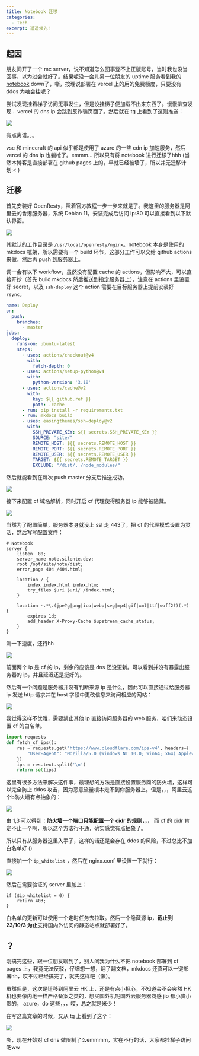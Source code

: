 ```yaml
---
title: Notebook 迁移
categories:
  - Tech
excerpt: 遥遥领先！
---
```


## 起因

朋友间开了一个 mc server，说不知道怎么回事登不上正版账号，当时我也没当回事，以为过会就好了。结果呢没一会儿另一位朋友的 uptime 服务看到我的 [notebook](https://note.silente.dev) down了，嘶，按理说部署在 vercel 上的用的免费额度，只要没有 ddos 为啥会挂呢？

尝试发现挂着梯子访问无事发生，但是没挂梯子便加载不出来东西了。慢慢排查发现... vercel 的 dns ip 会跳到反诈骗页面了。然后就在 tg 上看到了这则推送：

![](https://cdn.silente.top/img/202310022349210.png)

有点离谱。。。

vsc 和 minecraft 的 api 似乎都是使用了 azure 的一些 cdn ip 加速服务，然后 vercel 的 dns ip 也躺枪了。emmm... 所以只有将 notebook 进行迁移了hhh (当然本博客是直接部署在 github pages 上的，早就已经被墙了，所以并无迁移计划:< )

## 迁移

首先安装好 OpenResty，照着官方教程一步一步来就是了。我这里的服务器是阿里云的香港服务器，系统 Debian 11。安装完成后访问 ip:80 可以直接看到以下默认界面。

![](https://cdn.silente.top/img/202310030004365.png)

其默认的工作目录是 `/usr/local/openresty/nginx`。notebook 本身是使用的 mkdocs 框架，所以需要有一个 build 环节，这部分工作可以交给 github actions 来做，然后再 push 到服务器上。

调一会有以下 workflow，虽然没有配置 cache 的 actions，但影响不大，可以直接开抄（首先 build mkdocs 然后推送到指定服务器上），注意在 actions 里设置好 secret，以及 `ssh-deploy` 这个 action 需要在目标服务器上提前安装好 `rsync`。

```yml
name: Deploy
on:
  push:
    branches:
      - master
jobs:
  deploy:
    runs-on: ubuntu-latest
    steps:
      - uses: actions/checkout@v4
        with:
          fetch-depth: 0
      - uses: actions/setup-python@v4
        with:
          python-version: '3.10'
      - uses: actions/cache@v2
        with:
          key: ${{ github.ref }}
          path: .cache
      - run: pip install -r requirements.txt
      - run: mkdocs build
      - uses: easingthemes/ssh-deploy@v2
        with:
          SSH_PRIVATE_KEY: ${{ secrets.SSH_PRIVATE_KEY }}
          SOURCE: "site/"
          REMOTE_HOST: ${{ secrets.REMOTE_HOST }}
          REMOTE_PORT: ${{ secrets.REMOTE_PORT }}
          REMOTE_USER: ${{ secrets.REMOTE_USER }}
          TARGET: ${{ secrets.REMOTE_TARGET }}
          EXCLUDE: "/dist/, /node_modules/"
```

然后就能看到在每次 push master 分支后推送成功。

![](https://cdn.silente.top/img/202310030012139.png)

接下来配置 cf 域名解析，同时开启 cf 代理使得服务器 ip 能够被隐藏。

![](https://cdn.silente.top/img/202310030014941.png)

当然为了配置简单，服务器本身就没上 ssl 走 443了，把 cf 的代理模式设置为灵活，然后写写配置文件：

```nginx
# Notebook
server {
    listen  80;
    server_name note.silente.dev;
    root /opt/site/note/dist;
    error_page 404 /404.html;

    location / {
        index index.html index.htm;
        try_files $uri $uri/ /index.html;
    }

    location ~.*\.(jpe?g|png|ico|webp|svg|mp4|gif|xml|ttf|woff2?)(.*) {
        expires 1d;
        add_header X-Proxy-Cache $upstream_cache_status;
    }
}
```

测一下速度，还行hh

![](https://cdn.silente.top/img/202310030016058.png)

前面两个 ip 是 cf 的 ip，剩余的应该是 dns 还没更新。可以看到并没有暴露出服务器的 ip，并且延迟还是挺好的。

然后有一个问题是服务器并没有判断来源 ip 是什么，因此可以直接通过给服务器 ip 发送 http 请求并在 host 字段中更改信息来访问相应的网站：

![](https://cdn.silente.top/img/202310030017072.png)

我觉得这样不优雅，需要禁止其他 ip 直接访问服务器的 web 服务，咱们来动态设置 cf 的白名单。

```python
import requests
def fetch_cf_ips():
    res = requests.get('https://www.cloudflare.com/ips-v4', headers={
        "User-Agent": "Mozilla/5.0 (Windows NT 10.0; Win64; x64) AppleWebKit/537.36 (KHTML, like Gecko) Chrome/117.0.0.0 Safari/537.36"
    })
    ips = res.text.split('\n')
    return set(ips)
```

这里有很多方法来解决这件事，最理想的方法是直接设置服务商的防火墙，这样可以完全防止 ddos 攻击，因为恶意流量根本走不到你服务器上。但是，，，阿里云这个b防火墙有点抽象的：

![](https://cdn.silente.top/img/202310030022044.png)

由 1,3 可以得到：**防火墙一个端口只能配置一个 cidr 的规则，，，** 而 cf 的 cidr 肯定不止一个啊，所以这个方法行不通，确实感觉有点抽象了。

所以只有从服务器这里入手了，这样的话还是会存在 ddos 的风险，不过总比不加白名单好 ()

直接加一个 `ip_whitelist` ，然后在 nginx.conf 里设置一下就行：

![](https://cdn.silente.top/img/202310030026285.png)

然后在需要验证的 server 里加上：

```nginx
if ($ip_whitelist = 0) { 
    return 403;
}
```

白名单的更新可以使用一个定时任务去拉取。然后一个隐藏源 ip，**截止到 23/10/3 为止**支持国内外访问的静态站点就部署好了。

## ？

刚搞完这些，跟一位朋友聊到了，别人问我为什么不把 notebook 部署到 cf pages 上，我竟无法反驳，仔细想一想，翻了翻文档，mkdocs 还真可以一键部署hh，哎不过已经搞完了，就先这样吧（懒）。

虽然但是，这次是迁移到阿里云 HK 上，还是有点小担心，不知道会不会突然 HK 机也要像内地一样严格备案之类的，想买国外机呢国外云服务器商感 jio 都小贵小贵的， azure，do 这些，，，哎，总之就是米少！

在写这篇文章的时候，又从 tg 上看到了这个：

![](https://cdn.silente.top/img/202310030035950.png)

嘶，现在开始对 cf dns 做限制了么emmmm，实在不行的话，大家都挂梯子访问吧ww